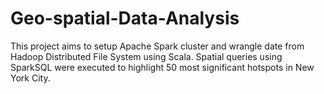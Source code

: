 # Geo-spatial-Data-Analysis

This project aims to setup Apache Spark cluster and wrangle date from Hadoop Distributed File System using Scala.
Spatial queries using SparkSQL were executed to highlight 50 most significant hotspots in New York City.
